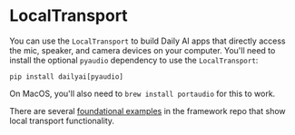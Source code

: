 # LocalTransport

You can use the `LocalTransport` to build Daily AI apps that directly access the mic, speaker, and camera devices on your computer. You'll need to install the optional `pyaudio` dependency to use the `LocalTransport`:

```
pip install dailyai[pyaudio]
```

On MacOS, you'll also need to `brew install portaudio` for this to work.

There are several [foundational examples](https://github.com/daily-co/daily-ai-sdk/blob/e22babbae2ef33454158b59831114734adf5f5d8/examples/foundational/03a-image-local.py) in the framework repo that show local transport functionality.
